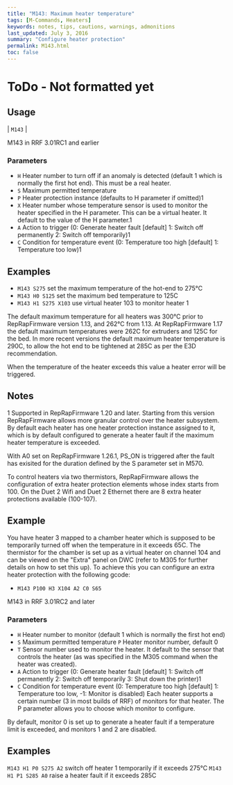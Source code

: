 ```yaml
---
title: "M143: Maximum heater temperature" 
tags: [M-Commands, Heaters]
keywords: notes, tips, cautions, warnings, admonitions
last_updated: July 3, 2016
summary: "Configure heater protection"
permalink: M143.html
toc: false
---
```


# ToDo - Not formatted yet #


## Usage ##

| `M143` |



M143 in RRF 3.01RC1 and earlier

### Parameters ###

+ `H` Heater number to turn off if an anomaly is detected (default 1 which is normally the first hot end). This must be a real heater.
+ `S` Maximum permitted temperature
+ `P` Heater protection instance (defaults to H parameter if omitted)1
+ `X` Heater number whose temperature sensor is used to monitor the heater specified in the H parameter. This can be a virtual heater. It default to the value of the H parameter.1
+ `A` Action to trigger (0: Generate heater fault [default] 1: Switch off permanently 2: Switch off temporarily)1
+ `C` Condition for temperature event (0: Temperature too high [default] 1: Temperature too low)1

## Examples ##

+ `M143 S275` set the maximum temperature of the hot-end to 275°C
+ `M143 H0 S125` set the maximum bed temperature to 125C
+ `M143 H1 S275 X103` use virtual heater 103 to monitor heater 1

The default maximum temperature for all heaters was 300°C prior to RepRapFirmware version 1.13, and 262°C from 1.13. At RepRapFirmware 1.17 the default maximum temperatures were 262C for extruders and 125C for the bed. In more recent versions the default maximum heater temperature is 290C, to allow the hot end to be tightened at 285C as per the E3D recommendation.

When the temperature of the heater exceeds this value a heater error will be triggered.

## Notes ##

1 Supported in RepRapFirmware 1.20 and later. Starting from this version RepRapFirmware allows more granular control over the heater subsystem. By default each heater has one heater protection instance assigned to it, which is by default configured to generate a heater fault if the maximum heater temperature is exceeded.

With A0 set on RepRapFirmware 1.26.1, PS_ON is triggered after the fault has exisited for the duration defined by the S parameter set in M570.

To control heaters via two thermistors, RepRapFirmware allows the configuration of extra heater protection elements whose index starts from 100. On the Duet 2 Wifi and Duet 2 Ethernet there are 8 extra heater protections available (100-107).

## Example ##

You have heater 3 mapped to a chamber heater which is supposed to be temporarily turned off when the temperature in it exceeds 65C. The thermistor for the chamber is set up as a virtual heater on channel 104 and can be viewed on the "Extra" panel on DWC (refer to M305 for further details on how to set this up). To achieve this you can configure an extra heater protection with the following gcode:

+ `M143 P100 H3 X104 A2 C0 S65` 

M143 in RRF 3.01RC2 and later
### Parameters ###

+ `H` Heater number to monitor (default 1 which is normally the first hot end)
+ `S` Maximum permitted temperature
`P` Heater monitor number, default 0
+ `T` Sensor number used to monitor the heater. It default to the sensor that controls the heater (as was specified in the M305 command when the heater was created).
+ `A` Action to trigger (0: Generate heater fault [default] 1: Switch off permanently 2: Switch off temporarily 3: Shut down the printer)1
+ `C` Condition for temperature event (0: Temperature too high [default] 1: Temperature too low, -1: Monitor is disabled)
Each heater supports a certain number (3 in most builds of RRF) of monitors for that heater. The P parameter allows you to choose which monitor to configure.

By default, monitor 0 is set up to generate a heater fault if a temperature limit is exceeded, and monitors 1 and 2 are disabled.

## Examples ##

`M143 H1 P0 S275 A2` switch off heater 1 temporarily if it exceeds 275°C
`M143 H1 P1 S285 A0` raise a heater fault if it exceeds 285C
